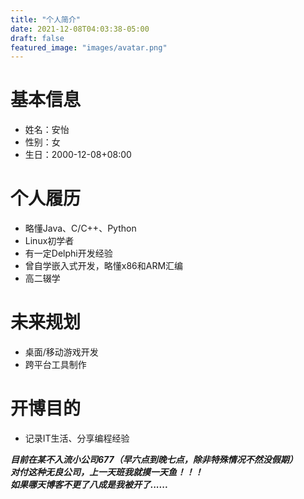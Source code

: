 ```yaml
---
title: "个人简介"
date: 2021-12-08T04:03:38-05:00
draft: false
featured_image: "images/avatar.png"
---
```


# 基本信息
* 姓名：安怡
* 性别：女
* 生日：2000-12-08+08:00

# 个人履历
* 略懂Java、C/C++、Python
* Linux初学者
* 有一定Delphi开发经验
* 曾自学嵌入式开发，略懂x86和ARM汇编
* 高二辍学

# 未来规划
* 桌面/移动游戏开发
* 跨平台工具制作

# 开博目的
* 记录IT生活、分享编程经验

***目前在某不入流小公司677（早六点到晚七点，除非特殊情况不然没假期）***  
***对付这种无良公司，上一天班我就摸一天鱼！！！***  
***如果哪天博客不更了八成是我被开了......***